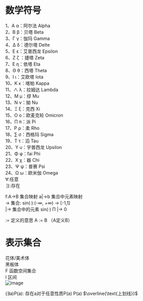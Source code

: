 # 数学符号
1、Α α：阿尔法 Alpha  
2、Β β：贝塔 Beta  
3、Γ γ：伽玛 Gamma  
4、Δ δ：德尔塔 Delte  
5、Ε ε：艾普西龙 Epsilon  
6、Ζ ζ ：捷塔 Zeta  
7、Ε η：依塔 Eta  
8、Θ θ：西塔 Theta  
9、Ι ι：艾欧塔 Iota  
10、Κ κ：喀帕 Kappa  
11、∧ λ：拉姆达 Lambda  
12、Μ μ：缪 Mu  
13、Ν ν：拗 Nu  
14、Ξ ξ：克西 Xi  
15、Ο ο：欧麦克轮 Omicron  
16、∏ π：派 Pi  
17、Ρ ρ：柔 Rho  
18、∑ σ：西格玛 Sigma  
19、Τ τ：滔 Tau  
20、Υ υ：宇普西龙 Upsilon  
21、Φ φ：fai Phi  
22、Χ χ：器 Chi  
23、Ψ ψ：普赛 Psi  
24、Ω ω：欧米伽 Omega  
∀:任意  
∃:存在

f:A->B 集合映射 a|->b 集合中元素映射  
-> 集合: sin(·):(-∞, +∞) -> [-1,1]  
|-> 集合中的元素 sin(·) Π |-> 0  

:= 定义的意思
A := B （A定义B）
  
# 表示集合
花体/美术体  
黑板体  
F 函数空间集合  
I 区间  
![image](https://github.com/YRH0/YRH-Planet/assets/74707759/723383d0-ac76-47af-bbdf-4c06598e84aa)

(∃a)P(a): 存在a对于任意性质P(a)
P(a)
$\overline{\text{上划线}}$
